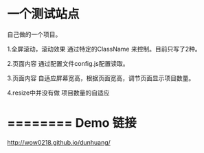 一个测试站点
========

自己做的一个项目。

1.全屏滚动，滚动效果 通过特定的ClassName 来控制。目前只写了2种。

2.页面内容 通过配置文件config.js配置读取。

3.页面内容 自适应屏幕宽高，根据页面宽高，调节页面显示项目数量。

4.resize中并没有做 项目数量的自适应


========
Demo 链接
========
http://wow0218.github.io/dunhuang/
